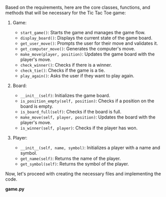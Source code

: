 Based on the requirements, here are the core classes, functions, and methods that will be necessary for the Tic Tac Toe game:

1. Game:
   - `start_game()`: Starts the game and manages the game flow.
   - `display_board()`: Displays the current state of the game board.
   - `get_user_move()`: Prompts the user for their move and validates it.
   - `get_computer_move()`: Generates the computer's move.
   - `make_move(player, position)`: Updates the game board with the player's move.
   - `check_winner()`: Checks if there is a winner.
   - `check_tie()`: Checks if the game is a tie.
   - `play_again()`: Asks the user if they want to play again.

2. Board:
   - `__init__(self)`: Initializes the game board.
   - `is_position_empty(self, position)`: Checks if a position on the board is empty.
   - `is_board_full(self)`: Checks if the board is full.
   - `make_move(self, player, position)`: Updates the board with the player's move.
   - `is_winner(self, player)`: Checks if the player has won.

3. Player:
   - `__init__(self, name, symbol)`: Initializes a player with a name and symbol.
   - `get_name(self)`: Returns the name of the player.
   - `get_symbol(self)`: Returns the symbol of the player.

Now, let's proceed with creating the necessary files and implementing the code.

**game.py**
